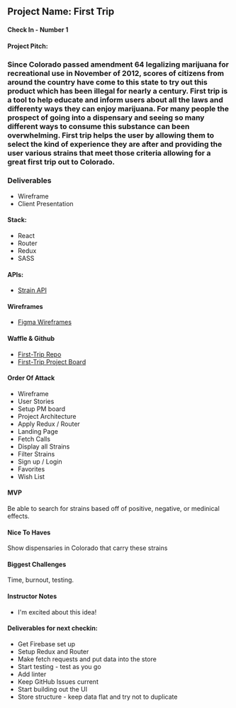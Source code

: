## Project Name: First Trip

#### Check In - Number 1

#### Project Pitch:

### Since Colorado passed amendment 64 legalizing marijuana for recreational use in November of 2012, scores of citizens from around the country have come to this state to try out this product which has been illegal for nearly a century. First trip is a tool to help educate and inform users about all the laws and differenty ways they can enjoy marijuana. For many people the prospect of going into a dispensary and seeing so many different ways to consume this substance can been overwhelming. First trip helps the user by allowing them to select the kind of experience they are after and providing the user various strains that meet those criteria allowing for a great first trip out to Colorado.

### Deliverables
- Wireframe
- Client Presentation

#### Stack:
- React
- Router
- Redux
- SASS

#### APIs:
- [Strain API](http://strains.evanbusse.com/index.html)

#### Wireframes
- [Figma Wireframes](https://www.figma.com/file/Y7vvZK94ICA8G0G4iCcJBVxR/First-Trip)

#### Waffle & Github
- [First-Trip Repo](https://github.com/Ecksi/first-trip)
- [First-Trip Project Board](https://github.com/Ecksi/first-trip/projects/1)

#### Order Of Attack
- Wireframe
- User Stories
- Setup PM board
- Project Architecture
- Apply Redux / Router
- Landing Page
- Fetch Calls
- Display all Strains
- Filter Strains
- Sign up / Login
- Favorites
- Wish List

#### MVP
Be able to search for strains based off of positive, negative, or medinical effects.

#### Nice To Haves
Show dispensaries in Colorado that carry these strains

#### Biggest Challenges
Time, burnout, testing.

#### Instructor Notes
- I'm excited about this idea!

#### Deliverables for next checkin:
- Get Firebase set up
- Setup Redux and Router
- Make fetch requests and put data into the store
- Start testing - test as you go
- Add linter
- Keep GitHub Issues current
- Start building out the UI
- Store structure - keep data flat and try not to duplicate
